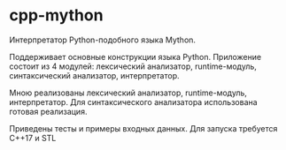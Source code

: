# cpp-mython
Интерпретатор Python-подобного языка Mython.

Поддерживает основные конструкции языка Python.
Приложение состоит из 4 модулей: лексический анализатор, runtime-модуль, синтаксический анализатор, интерпретатор. 

Мною  реализованы лексический анализатор, runtime-модуль, интерпретатор. Для синтаксического анализатора использована готовая реализация.

Приведены тесты и примеры входных данных.
Для запуска требуется C++17 и STL
